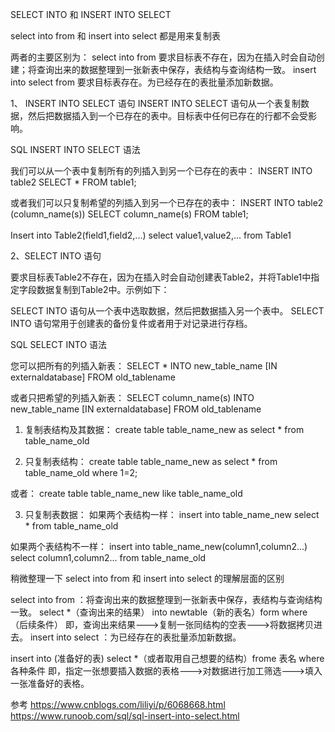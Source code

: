 SELECT INTO 和 INSERT INTO SELECT



select into from 和 insert into select 都是用来复制表

两者的主要区别为： 
select into from 要求目标表不存在，因为在插入时会自动创建；将查询出来的数据整理到一张新表中保存，表结构与查询结构一致。
insert into select from 要求目标表存在。为已经存在的表批量添加新数据。




1、 INSERT INTO SELECT 语句
INSERT INTO SELECT 语句从一个表复制数据，然后把数据插入到一个已存在的表中。目标表中任何已存在的行都不会受影响。

SQL INSERT INTO SELECT 语法

我们可以从一个表中复制所有的列插入到另一个已存在的表中：
INSERT INTO table2
SELECT * FROM table1;

或者我们可以只复制希望的列插入到另一个已存在的表中：
INSERT INTO table2
(column_name(s))
SELECT column_name(s)
FROM table1;<br><br>Insert into Table2(field1,field2,...) select value1,value2,... from Table1




2、SELECT INTO 语句

要求目标表Table2不存在，因为在插入时会自动创建表Table2，并将Table1中指定字段数据复制到Table2中。示例如下：

SELECT INTO 语句从一个表中选取数据，然后把数据插入另一个表中。
SELECT INTO 语句常用于创建表的备份复件或者用于对记录进行存档。

SQL SELECT INTO 语法

您可以把所有的列插入新表：
SELECT *
INTO new_table_name [IN externaldatabase]
FROM old_tablename

或者只把希望的列插入新表：
SELECT column_name(s)
INTO new_table_name [IN externaldatabase]
FROM old_tablename



1. 复制表结构及其数据：
create table table_name_new as select * from table_name_old

2. 只复制表结构：
create table table_name_new as select * from table_name_old where 1=2;

或者：
create table table_name_new like table_name_old

3. 只复制表数据：
如果两个表结构一样：
insert into table_name_new select * from table_name_old

如果两个表结构不一样：
insert into table_name_new(column1,column2...) select column1,column2... from table_name_old




稍微整理一下 select into from 和 insert into select 的理解层面的区别

select into from ：将查询出来的数据整理到一张新表中保存，表结构与查询结构一致。
select *（查询出来的结果） into newtable（新的表名）form where （后续条件）
即，查询出来结果--->复制一张同结构的空表--->将数据拷贝进去。
insert into select ：为已经存在的表批量添加新数据。

insert into  (准备好的表) select *（或者取用自己想要的结构）frome 表名 where 各种条件
即，指定一张想要插入数据的表格--->对数据进行加工筛选--->填入一张准备好的表格。





参考
https://www.cnblogs.com/liliyi/p/6068668.html
https://www.runoob.com/sql/sql-insert-into-select.html

